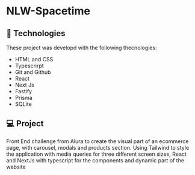 # NLW-Spacetime

## 🚀 Technologies

These project was developd with the following thecnologies:

- HTML and CSS
- Typescrirpt
- Git and Github
- React
- Next Js
- Fastify
- Prisma
- SQLite

## 💻 Project

Front End challenge from Alura to create the visual part of an ecommerce page, with carousel, modals and products section. Using Tailwind to style the application with media queries for three different screen sizes, React and NextJs with typescript for the components and dynamic part of the website
